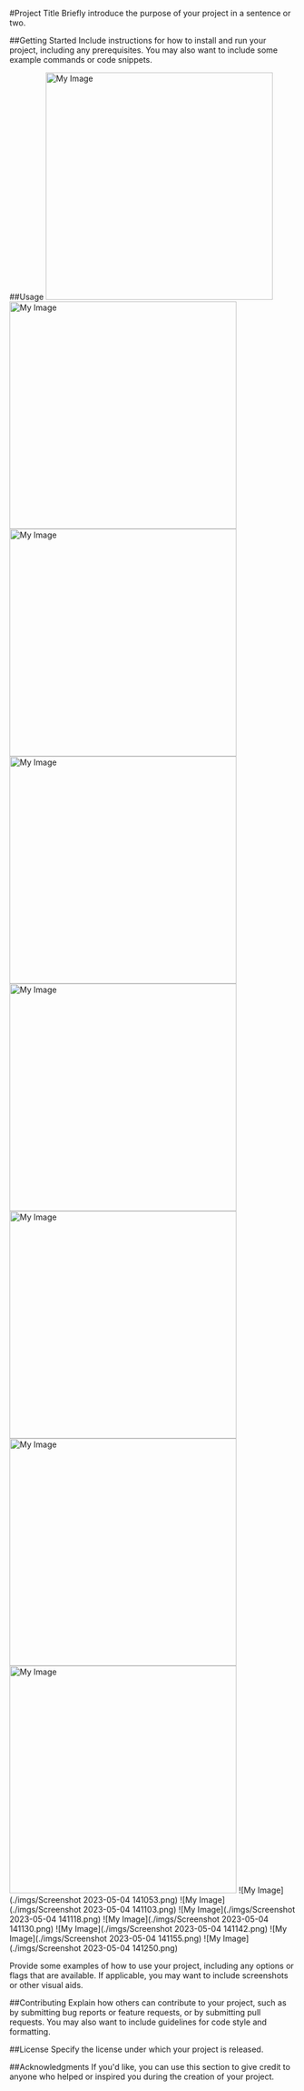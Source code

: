 #Project Title
Briefly introduce the purpose of your project in a sentence or two.

##Getting Started
Include instructions for how to install and run your project, including any prerequisites. You may also want to include some example commands or code snippets.

##Usage
<img src="Arrows/imgs/Screenshot 2023-05-04 141031.png" alt="My Image" width="400"/>
<img src="Arrows/imgs/Screenshot 2023-05-04 141103.png" alt="My Image" width="400"/>
<img src="Arrows/imgs/Screenshot 2023-05-04 141118.png" alt="My Image" width="400"/>
<img src="Arrows/imgs/Screenshot 2023-05-04 141130.png" alt="My Image" width="400"/>
<img src="Arrows/imgs/Screenshot 2023-05-04 141142.png" alt="My Image" width="400"/>
<img src="Arrows/imgs/Screenshot 2023-05-04 141142.png" alt="My Image" width="400"/>
<img src="Arrows/imgs/Screenshot 2023-05-04 141155.png" alt="My Image" width="400"/>
<img src="Arrows/imgs/Screenshot 2023-05-04 141250.png" alt="My Image" width="400"/>
![My Image](./imgs/Screenshot 2023-05-04 141053.png)
![My Image](./imgs/Screenshot 2023-05-04 141103.png)
![My Image](./imgs/Screenshot 2023-05-04 141118.png)
![My Image](./imgs/Screenshot 2023-05-04 141130.png)
![My Image](./imgs/Screenshot 2023-05-04 141142.png)
![My Image](./imgs/Screenshot 2023-05-04 141155.png)
![My Image](./imgs/Screenshot 2023-05-04 141250.png)

Provide some examples of how to use your project, including any options or flags that are available. If applicable, you may want to include screenshots or other visual aids.

##Contributing
Explain how others can contribute to your project, such as by submitting bug reports or feature requests, or by submitting pull requests. You may also want to include guidelines for code style and formatting.

##License
Specify the license under which your project is released.

##Acknowledgments
If you'd like, you can use this section to give credit to anyone who helped or inspired you during the creation of your project.